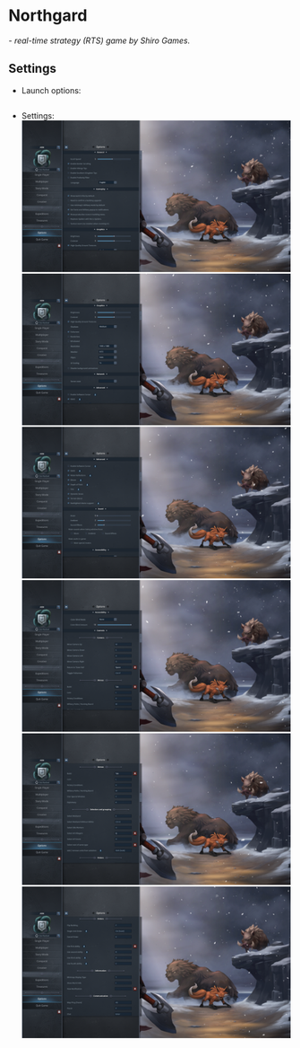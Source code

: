 # Northgard

*- real-time strategy (RTS) game by Shiro Games.*

## Settings

- Launch options:
    ```
    ```
- Settings:
    ![](settings/settings_01.png)
    ![](settings/settings_02.png)
    ![](settings/settings_03.png)
    ![](settings/settings_04.png)
    ![](settings/settings_05.png)
    ![](settings/settings_06.png)
